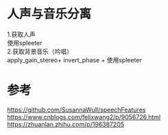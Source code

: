 # 人声与音乐分离
1.获取人声\
使用spleeter\
2.获取背景音乐（吟唱）\
apply_gain_stereo+ invert_phase + 使用spleeter
# 参考
https://github.com/SusannaWull/speechFeatures \
https://www.cnblogs.com/felixwang2/p/9056726.html \
https://zhuanlan.zhihu.com/p/196387205
